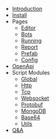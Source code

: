 - [Introduction](introduction.md)
- [Install](install.md)
- Pages
    - [Editor](pages-editor.md)
    - [Bots](pages-bots.md)
    - [Running](pages-running.md)
    - [Report](pages-report.md)
    - [Prefab](pages-prefab.md)
    - [Config](pages-config.md)
- [OpenApi](openapi.md)
- Script Modules
    - [Global](script-global.md)
    - [Http](script-http.md)
    - [Tcp](script-tcp.md)
    - [Websocket](script-websocket.md)
    - [Protobuf](script-protobuf.md)
    - [MongoDB](script-mongodb.md)
    - [Base64](script-base64.md)
    - [Utils](script-utils.md)
- [Q&A](qa.md)
